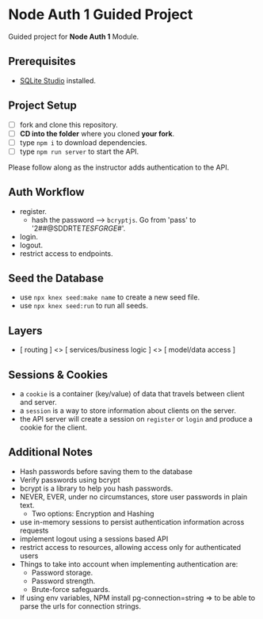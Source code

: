# Node Auth 1 Guided Project

Guided project for **Node Auth 1** Module.

## Prerequisites

- [SQLite Studio](https://sqlitestudio.pl/index.rvt?act=download) installed.

## Project Setup

- [ ] fork and clone this repository.
- [ ] **CD into the folder** where you cloned **your fork**.
- [ ] type `npm i` to download dependencies.
- [ ] type `npm run server` to start the API.

Please follow along as the instructor adds authentication to the API.

## Auth Workflow
- register. 
  - hash the password --> `bcryptjs`.  Go from 'pass' to '2##@SDDRTE$TESFGRGE%TEFTGE%TEGERERTERGDFDRR$#'.
- login.
- logout.
- restrict access to endpoints. 

## Seed the Database

- use `npx knex seed:make name` to create a new seed file.
- use `npx knex seed:run` to run all seeds.

## Layers

- [ routing ] <> [ services/business logic ] <> [ model/data access ]

## Sessions & Cookies

- a `cookie` is a container (key/value) of data that travels between client and server.
- a `session` is a way to store information about clients on the server.
- the API server will create a session on `register` or `login` and produce a cookie for the client.


## Additional Notes
- Hash passwords before saving them to the database
- Verify passwords using bcrypt
- bcrypt is a library to help you hash passwords.
- NEVER, EVER, under no circumstances, store user passwords in plain text.
  - Two options:  Encryption and Hashing 
- use in-memory sessions to persist authentication information across requests
- implement logout using a sessions based API
- restrict access to resources, allowing access only for authenticated users
- Things to take into account when implementing authentication are:
  - Password storage.
  - Password strength.
  - Brute-force safeguards.
- If using env variables, NPM install pg-connection=string => to be able to parse the urls for connection strings. 

